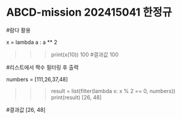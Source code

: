 # ABCD-mission 202415041 한정규

#람다 활용

 x = lambda a : a ** 2
>>> print(x(10))
100
#결과값 100

#리스트에서 짝수 필터링 후 출력

numbers = [111,26,37,48]
>>> result = list(filter(lambda x: x % 2 == 0, numbers))
>>> print(result)
[26, 48]

#결과값 [26, 48]
